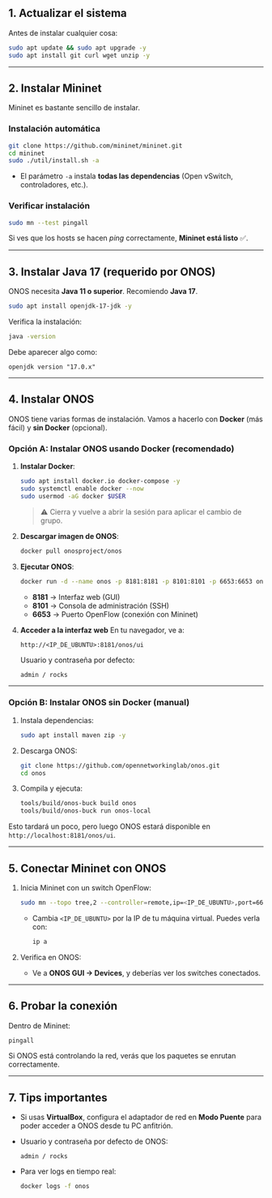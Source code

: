

## **1. Actualizar el sistema**

Antes de instalar cualquier cosa:

```bash
sudo apt update && sudo apt upgrade -y
sudo apt install git curl wget unzip -y
```

---

## **2. Instalar Mininet**

Mininet es bastante sencillo de instalar.

### **Instalación automática**

```bash
git clone https://github.com/mininet/mininet.git
cd mininet
sudo ./util/install.sh -a
```

* El parámetro `-a` instala **todas las dependencias** (Open vSwitch, controladores, etc.).

### **Verificar instalación**

```bash
sudo mn --test pingall
```

Si ves que los hosts se hacen *ping* correctamente, **Mininet está listo** ✅.

---

## **3. Instalar Java 17 (requerido por ONOS)**

ONOS necesita **Java 11 o superior**. Recomiendo **Java 17**.

```bash
sudo apt install openjdk-17-jdk -y
```

Verifica la instalación:

```bash
java -version
```

Debe aparecer algo como:

```
openjdk version "17.0.x"
```

---

## **4. Instalar ONOS**

ONOS tiene varias formas de instalación. Vamos a hacerlo con **Docker** (más fácil) y **sin Docker** (opcional).

### **Opción A: Instalar ONOS usando Docker (recomendado)**

1. **Instalar Docker**:

   ```bash
   sudo apt install docker.io docker-compose -y
   sudo systemctl enable docker --now
   sudo usermod -aG docker $USER
   ```

   > ⚠️ Cierra y vuelve a abrir la sesión para aplicar el cambio de grupo.

2. **Descargar imagen de ONOS**:

   ```bash
   docker pull onosproject/onos
   ```

3. **Ejecutar ONOS**:

   ```bash
   docker run -d --name onos -p 8181:8181 -p 8101:8101 -p 6653:6653 onosproject/onos
   ```

   * **8181** → Interfaz web (GUI)
   * **8101** → Consola de administración (SSH)
   * **6653** → Puerto OpenFlow (conexión con Mininet)

4. **Acceder a la interfaz web**
   En tu navegador, ve a:

   ```
   http://<IP_DE_UBUNTU>:8181/onos/ui
   ```

   Usuario y contraseña por defecto:

   ```
   admin / rocks
   ```

---

### **Opción B: Instalar ONOS sin Docker (manual)**

1. Instala dependencias:

   ```bash
   sudo apt install maven zip -y
   ```

2. Descarga ONOS:

   ```bash
   git clone https://github.com/opennetworkinglab/onos.git
   cd onos
   ```

3. Compila y ejecuta:

   ```bash
   tools/build/onos-buck build onos
   tools/build/onos-buck run onos-local
   ```

Esto tardará un poco, pero luego ONOS estará disponible en `http://localhost:8181/onos/ui`.

---

## **5. Conectar Mininet con ONOS**

1. Inicia Mininet con un switch OpenFlow:

   ```bash
   sudo mn --topo tree,2 --controller=remote,ip=<IP_DE_UBUNTU>,port=6653 --switch ovs,protocols=OpenFlow13
   ```

   * Cambia `<IP_DE_UBUNTU>` por la IP de tu máquina virtual.
     Puedes verla con:

     ```bash
     ip a
     ```

2. Verifica en ONOS:

   * Ve a **ONOS GUI → Devices**, y deberías ver los switches conectados.

---

## **6. Probar la conexión**

Dentro de Mininet:

```bash
pingall
```

Si ONOS está controlando la red, verás que los paquetes se enrutan correctamente.

---

## **7. Tips importantes**

* Si usas **VirtualBox**, configura el adaptador de red en **Modo Puente** para poder acceder a ONOS desde tu PC anfitrión.
* Usuario y contraseña por defecto de ONOS:

  ```
  admin / rocks
  ```
* Para ver logs en tiempo real:

  ```bash
  docker logs -f onos
  ```

